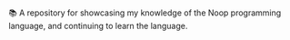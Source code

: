 📚️ A repository for showcasing my knowledge of the Noop programming language, and continuing to learn the language.
